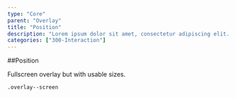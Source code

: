 ```yaml
---
type: "Core"
parent: "Overlay"
title: "Position"
description: "Lorem ipsum dolor sit amet, consectetur adipiscing elit. Nunc tempus laoreet leo sit amet iaculis."
categories: ["300-Interaction"]
---
```


##Position

Fullscreen overlay but with usable sizes.

`.overlay--screen`

<demo>
  <demovanilla src="demos/inline/demos/overlay/position">
  </demovanilla>
</demo>
